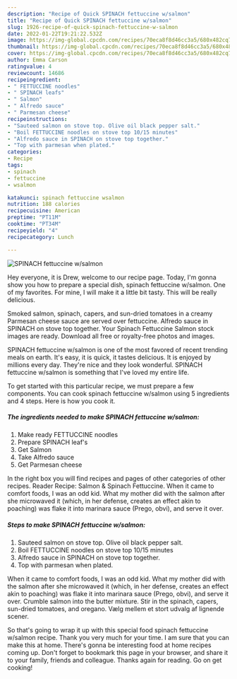 ```yaml
---
description: "Recipe of Quick SPINACH fettuccine w/salmon"
title: "Recipe of Quick SPINACH fettuccine w/salmon"
slug: 1926-recipe-of-quick-spinach-fettuccine-w-salmon
date: 2022-01-22T19:21:22.532Z
image: https://img-global.cpcdn.com/recipes/70eca8f8d46cc3a5/680x482cq70/spinach-fettuccine-wsalmon-recipe-main-photo.jpg
thumbnail: https://img-global.cpcdn.com/recipes/70eca8f8d46cc3a5/680x482cq70/spinach-fettuccine-wsalmon-recipe-main-photo.jpg
cover: https://img-global.cpcdn.com/recipes/70eca8f8d46cc3a5/680x482cq70/spinach-fettuccine-wsalmon-recipe-main-photo.jpg
author: Emma Carson
ratingvalue: 4
reviewcount: 14686
recipeingredient:
- " FETTUCCINE noodles"
- " SPINACH leafs"
- " Salmon"
- " Alfredo sauce"
- " Parmesan cheese"
recipeinstructions:
- "Sauteed salmon on stove top. Olive oil black pepper salt."
- "Boil FETTUCCINE noodles on stove top 10/15 minutes"
- "Alfredo sauce in SPINACH on stove top together."
- "Top with parmesan when plated."
categories:
- Recipe
tags:
- spinach
- fettuccine
- wsalmon

katakunci: spinach fettuccine wsalmon 
nutrition: 188 calories
recipecuisine: American
preptime: "PT11M"
cooktime: "PT34M"
recipeyield: "4"
recipecategory: Lunch

---
```



![SPINACH fettuccine w/salmon](https://img-global.cpcdn.com/recipes/70eca8f8d46cc3a5/680x482cq70/spinach-fettuccine-wsalmon-recipe-main-photo.jpg)

Hey everyone, it is Drew, welcome to our recipe page. Today, I'm gonna show you how to prepare a special dish, spinach fettuccine w/salmon. One of my favorites. For mine, I will make it a little bit tasty. This will be really delicious.

Smoked salmon, spinach, capers, and sun-dried tomatoes in a creamy Parmesan cheese sauce are served over fettuccine. Alfredo sauce in SPINACH on stove top together. Your Spinach Fettuccine Salmon stock images are ready. Download all free or royalty-free photos and images.

SPINACH fettuccine w/salmon is one of the most favored of recent trending meals on earth. It's easy, it is quick, it tastes delicious. It is enjoyed by millions every day. They're nice and they look wonderful. SPINACH fettuccine w/salmon is something that I've loved my entire life.


To get started with this particular recipe, we must prepare a few components. You can cook spinach fettuccine w/salmon using 5 ingredients and 4 steps. Here is how you cook it.

<!--inarticleads1-->

##### The ingredients needed to make SPINACH fettuccine w/salmon:

1. Make ready  FETTUCCINE noodles
1. Prepare  SPINACH leaf&#39;s
1. Get  Salmon
1. Take  Alfredo sauce
1. Get  Parmesan cheese


In the right box you will find recipes and pages of other categories of other recipes. Reader Recipe: Salmon &amp; Spinach Fettuccine. When it came to comfort foods, I was an odd kid. What my mother did with the salmon after she microwaved it (which, in her defense, creates an effect akin to poaching) was flake it into marinara sauce (Prego, obvi), and serve it over. 

<!--inarticleads2-->

##### Steps to make SPINACH fettuccine w/salmon:

1. Sauteed salmon on stove top. Olive oil black pepper salt.
1. Boil FETTUCCINE noodles on stove top 10/15 minutes
1. Alfredo sauce in SPINACH on stove top together.
1. Top with parmesan when plated.


When it came to comfort foods, I was an odd kid. What my mother did with the salmon after she microwaved it (which, in her defense, creates an effect akin to poaching) was flake it into marinara sauce (Prego, obvi), and serve it over. Crumble salmon into the butter mixture. Stir in the spinach, capers, sun-dried tomatoes, and oregano. Vælg mellem et stort udvalg af lignende scener. 

So that's going to wrap it up with this special food spinach fettuccine w/salmon recipe. Thank you very much for your time. I am sure that you can make this at home. There's gonna be interesting food at home recipes coming up. Don't forget to bookmark this page in your browser, and share it to your family, friends and colleague. Thanks again for reading. Go on get cooking!
